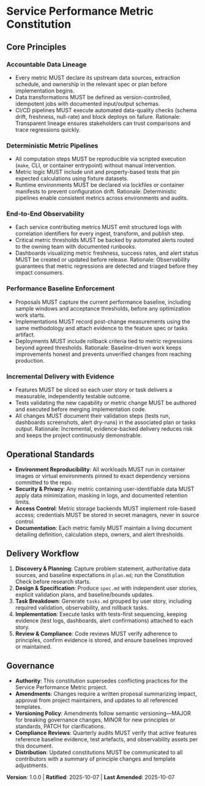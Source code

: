<!--
Sync Impact Report
- Version change: 0.0.0 → 1.0.0
- Modified principles:
  PRINCIPLE_1_NAME → Accountable Data Lineage
  PRINCIPLE_2_NAME → Deterministic Metric Pipelines
  PRINCIPLE_3_NAME → End-to-End Observability
  PRINCIPLE_4_NAME → Performance Baseline Enforcement
  PRINCIPLE_5_NAME → Incremental Delivery with Evidence
- Added sections: Operational Standards; Delivery Workflow
- Removed sections: None
- Templates requiring updates:
  ✅ .specify/templates/plan-template.md
  ✅ .specify/templates/spec-template.md
  ✅ .specify/templates/tasks-template.md
- Follow-up TODOs: None
-->
# Service Performance Metric Constitution

## Core Principles

### Accountable Data Lineage
- Every metric MUST declare its upstream data sources, extraction schedule, and ownership in the relevant spec or plan before implementation begins.
- Data transformations MUST be defined as version-controlled, idempotent jobs with documented input/output schemas.
- CI/CD pipelines MUST execute automated data-quality checks (schema drift, freshness, null-rate) and block deploys on failure.
Rationale: Transparent lineage ensures stakeholders can trust comparisons and trace regressions quickly.

### Deterministic Metric Pipelines
- All computation steps MUST be reproducible via scripted execution (`make`, CLI, or container entrypoint) without manual intervention.
- Metric logic MUST include unit and property-based tests that pin expected calculations using fixture datasets.
- Runtime environments MUST be declared via lockfiles or container manifests to prevent configuration drift.
Rationale: Deterministic pipelines enable consistent metrics across environments and audits.

### End-to-End Observability
- Each service contributing metrics MUST emit structured logs with correlation identifiers for every ingest, transform, and publish step.
- Critical metric thresholds MUST be backed by automated alerts routed to the owning team with documented runbooks.
- Dashboards visualizing metric freshness, success rates, and alert status MUST be created or updated before release.
Rationale: Observability guarantees that metric regressions are detected and triaged before they impact consumers.

### Performance Baseline Enforcement
- Proposals MUST capture the current performance baseline, including sample windows and acceptance thresholds, before any optimization work starts.
- Implementations MUST record post-change measurements using the same methodology and attach evidence to the feature spec or tasks artifact.
- Deployments MUST include rollback criteria tied to metric regressions beyond agreed thresholds.
Rationale: Baseline-driven work keeps improvements honest and prevents unverified changes from reaching production.

### Incremental Delivery with Evidence
- Features MUST be sliced so each user story or task delivers a measurable, independently testable outcome.
- Tests validating the new capability or metric change MUST be authored and executed before merging implementation code.
- All changes MUST document their validation steps (tests run, dashboards screenshots, alert dry-runs) in the associated plan or tasks output.
Rationale: Incremental, evidence-backed delivery reduces risk and keeps the project continuously demonstrable.

## Operational Standards
- **Environment Reproducibility**: All workloads MUST run in container images or virtual environments pinned to exact dependency versions committed to the repo.
- **Security & Privacy**: Any metric containing user-identifiable data MUST apply data minimization, masking in logs, and documented retention limits.
- **Access Control**: Metric storage backends MUST implement role-based access; credentials MUST be stored in secret managers, never in source control.
- **Documentation**: Each metric family MUST maintain a living document detailing definition, calculation steps, owners, and alert thresholds.

## Delivery Workflow
1. **Discovery & Planning**: Capture problem statement, authoritative data sources, and baseline expectations in `plan.md`; run the Constitution Check before research starts.
2. **Design & Specification**: Produce `spec.md` with independent user stories, explicit validation plans, and baseline/bounds updates.
3. **Task Breakdown**: Generate `tasks.md` grouped by user story, including required validation, observability, and rollback tasks.
4. **Implementation**: Execute tasks with tests-first sequencing, keeping evidence (test logs, dashboards, alert confirmations) attached to each story.
5. **Review & Compliance**: Code reviews MUST verify adherence to principles, confirm evidence is stored, and ensure baselines improved or maintained.

## Governance
- **Authority**: This constitution supersedes conflicting practices for the Service Performance Metric project.
- **Amendments**: Changes require a written proposal summarizing impact, approval from project maintainers, and updates to all referenced templates.
- **Versioning Policy**: Amendments follow semantic versioning—MAJOR for breaking governance changes, MINOR for new principles or standards, PATCH for clarifications.
- **Compliance Reviews**: Quarterly audits MUST verify that active features reference baseline evidence, test artefacts, and observability assets per this document.
- **Distribution**: Updated constitutions MUST be communicated to all contributors with a summary of principle changes and template adjustments.

**Version**: 1.0.0 | **Ratified**: 2025-10-07 | **Last Amended**: 2025-10-07
